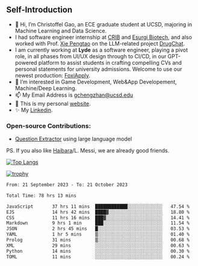 ## Self-Introduction
- 👋 Hi, I’m Christoffel Gao, an ECE graduate student at UCSD, majoring in Machine Learning and Data Science.
- I had software engineer internship at [CRIB](https://www.linkedin.com/company/trycrib/) and [Esurgi Biotech](https://myesurgi.com/), and also worked with Prof. [Xie Pengtao](https://pengtaoxie.github.io/) on the LLM-related project [DrugChat](https://github.com/UCSD-AI4H/drugchat).
- I am currently working at **Lyde** as a software engineer, playing a pivot role, in all phases from UI/UX design through to CI/CD, in our GPT-powered platform to assist students in crafting compelling CVs and personal statements for university admissions. Welcome to use our newest production: [FoxiApply](https://lyde.io).
- 👀 I’m interested in Game Development, Web&App Developement, Machine/Deep Learning.
- 📫 My Email Address is gchengzhan@ucsd.edu
- 🌱 This is my personal [website](https://gaochengzhan.netlify.app/).
- ✨ My [Linkedin](https://www.linkedin.com/in/chengzhan-christoffel-gao/).

### Open-source Contributions:
- [Question Extractor](https://github.com/nestordemeure/question_extractor) using large language model

PS. If you also like [Haibara](https://www.detectiveconanworld.com/wiki/Ai_Haibara)/L. Messi, we are already good friends.

[![Top Langs](https://github-readme-stats.vercel.app/api/top-langs/?username=gaochengzhan&layout=compact&exclude_repo=CNN-based-Image-Recognition-for-AsianGiant-Hornets,Machine-Learning-and-Data-Computing-Tongji,NLP-on-Blogs-during-COVID-19-Pandemic,CSE258-Web-Mining-and-Recommder-System,Stock-Prediction-using-LSTM-Model)](https://github.com/anuraghazra/github-readme-stats)

[![trophy](https://github-profile-trophy.vercel.app/?username=gaochengzhan&theme=flat&row=1&margin-w=12)](https://github.com/ryo-ma/github-profile-trophy)

<!--START_SECTION:waka-->

```txt
From: 21 September 2023 - To: 21 October 2023

Total Time: 78 hrs 13 mins

JavaScript       37 hrs 11 mins  ████████████░░░░░░░░░░░░░   47.54 %
EJS              14 hrs 42 mins  ████▓░░░░░░░░░░░░░░░░░░░░   18.80 %
CSS              11 hrs 16 mins  ███▓░░░░░░░░░░░░░░░░░░░░░   14.41 %
Markdown         9 hrs 1 min     ███░░░░░░░░░░░░░░░░░░░░░░   11.54 %
JSON             2 hrs 45 mins   █░░░░░░░░░░░░░░░░░░░░░░░░   03.53 %
YAML             1 hr 5 mins     ▒░░░░░░░░░░░░░░░░░░░░░░░░   01.40 %
Prolog           31 mins         ▒░░░░░░░░░░░░░░░░░░░░░░░░   00.68 %
XML              29 mins         ░░░░░░░░░░░░░░░░░░░░░░░░░   00.63 %
Python           14 mins         ░░░░░░░░░░░░░░░░░░░░░░░░░   00.30 %
TOML             11 mins         ░░░░░░░░░░░░░░░░░░░░░░░░░   00.24 %
```

<!--END_SECTION:waka-->

<!---
gaochengzhan/gaochengzhan is a ✨ special ✨ repository because its `README.md` (this file) appears on your GitHub profile.
You can click the Preview link to take a look at your changes.
--->
